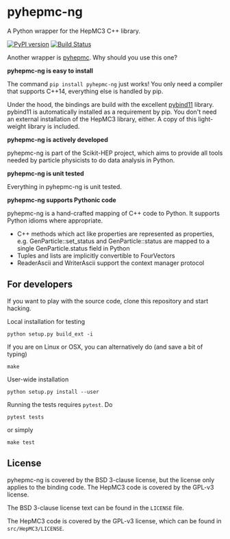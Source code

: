 # pyhepmc-ng

A Python wrapper for the HepMC3 C++ library.

[![PyPI version](https://badge.fury.io/py/pyhepmc_ng.svg)](https://badge.fury.io/py/pyhepmc_ng)
[![Build Status](https://travis-ci.org/HDembinski/pyhepmc.svg?branch=master)](https://travis-ci.org/scikit-hep/pyhepmc)

Another wrapper is [pyhepmc](https://pypi.org/project/pyhepmc/).
Why should you use this one?

**pyhepmc-ng is easy to install**

The command `pip install pyhepmc-ng` just works! You only need a compiler that
supports C++14, everything else is handled by pip.

Under the hood, the bindings are build with the excellent
[pybind11](http://pybind11.readthedocs.io/en/stable/) library.
pybind11 is automatically installed as a requirement by pip. You don't need an
external installation of the HepMC3 library, either. A copy of this
light-weight library is included.

**pyhepmc-ng is actively developed**

pyhepmc-ng is part of the Scikit-HEP project, which aims to provide all tools needed by particle physicists to do data analysis in Python.

**pyhepmc-ng is unit tested**

Everything in pyhepmc-ng is unit tested.

**pyhepmc-ng supports Pythonic code**

pyhepmc-ng is a hand-crafted mapping of C++ code to Python. It supports Python idioms
where appropriate.

- C++ methods which act like properties are represented as properties,
  e.g. GenParticle::set_status and GenParticle::status are mapped to a single
  GenParticle.status field in Python
- Tuples and lists are implicitly convertible to FourVectors
- ReaderAscii and WriterAscii support the context manager protocol

## For developers

If you want to play with the source code, clone this repository and start
hacking.

Local installation for testing

    python setup.py build_ext -i

If you are on Linux or OSX, you can alternatively do (and save a bit of typing)

    make

User-wide installation

    python setup.py install --user

Running the tests requires `pytest`. Do

    pytest tests

or simply

    make test

## License

pyhepmc-ng is covered by the BSD 3-clause license, but the license only
applies to the binding code. The HepMC3 code is covered by the GPL-v3 license.

The BSD 3-clause license text can be found in the `LICENSE` file.

The HepMC3 code is covered by the GPL-v3 license, which can be found in `src/HepMC3/LICENSE`.
